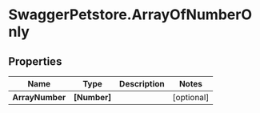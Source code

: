 # SwaggerPetstore.ArrayOfNumberOnly

## Properties
Name | Type | Description | Notes
------------ | ------------- | ------------- | -------------
**ArrayNumber** | **[Number]** |  | [optional] 


